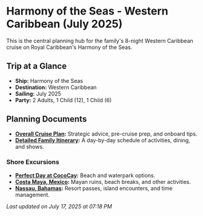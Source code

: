 # Harmony of the Seas - Western Caribbean (July 2025)

This is the central planning hub for the family's 8-night Western Caribbean cruise on Royal Caribbean's Harmony of the Seas.

## Trip at a Glance

*   **Ship:** Harmony of the Seas
*   **Destination:** Western Caribbean
*   **Sailing:** July 2025
*   **Party:** 2 Adults, 1 Child (12), 1 Child (6)

## Planning Documents

*   **[Overall Cruise Plan](./plans/family_cruise_plan.md):** Strategic advice, pre-cruise prep, and onboard tips.
*   **[Detailed Family Itinerary](./itinerary/family_itinerary.md):** A day-by-day schedule of activities, dining, and shows.

### Shore Excursions

*   **[Perfect Day at CocoCay](./excursions/cococay_beach_options.md):** Beach and waterpark options.
*   **[Costa Maya, Mexico](./excursions/costa_maya_excursion_options.md):** Mayan ruins, beach breaks, and other activities.
*   **[Nassau, Bahamas](./excursions/nassau_excursion_options.md):** Resort passes, island encounters, and time management.


_Last updated on July 17, 2025 at 07:18 PM_